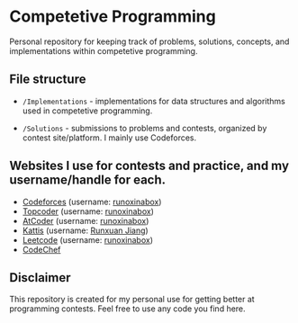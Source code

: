 # Competetive Programming
Personal repository for keeping track of problems, solutions, concepts, and implementations within competetive programming.

## File structure
* `/Implementations` - implementations for data structures and algorithms used in competetive programming.

* `/Solutions` - submissions to problems and contests, organized by contest site/platform. I mainly use Codeforces.

## Websites I use for contests and practice, and my username/handle for each.
* [Codeforces](https://codeforces.com/) (username: [runoxinabox](https://codeforces.com/profile/runoxinabox))
* [Topcoder](https://www.topcoder.com/community/learn) (username: [runoxinabox](https://www.topcoder.com/members/runoxinabox))
* [AtCoder](https://atcoder.jp/) (username: [runoxinabox](https://atcoder.jp/users/runoxinabox))
* [Kattis](https://open.kattis.com/) (username: [Runxuan Jiang](https://open.kattis.com/users/runoxinabox))
* [Leetcode](https://leetcode.com/) (username: [runoxinabox](https://leetcode.com/runoxinabox/))
* [CodeChef](https://www.codechef.com/)

## Disclaimer
This repository is created for my personal use for getting better at programming contests. Feel free to use any code you find here.